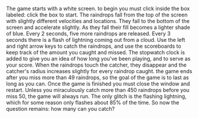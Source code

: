 The game starts with a white screen. to begin you must click inside the box labeled: click the box to start. The raindrops fall from the top of the screen with slightly different velocities and locations. They fall to the bottom of the screen and accelerate slightly. As they fall their fill becomes a lighter shade of blue. Every 2 seconds, five more raindrops are released. Every 3 seconds there is a flash of lightning coming out from a cloud. Use the left and right arrow keys to catch the raindrops, and use the scoreboards to keep track of the amount you caught and missed. The stopwatch clock is added to give you an idea of how long you’ve been playing, and to serve as your score. When the raindrops touch the catcher, they disappear and the catcher's radius increases slightly for every raindrop caught. the game ends after you miss more than 49 raindrops, so the goal of the game is to last as long as you can. Once the game is finished you must close the window and restart. Unless you miraculously catch more than 450 raindrops before you miss 50, the game will always run. The only glitch is the flashing lightning, which for some reason only flashes about 85% of the time. So now the question remains: how many can you catch?
